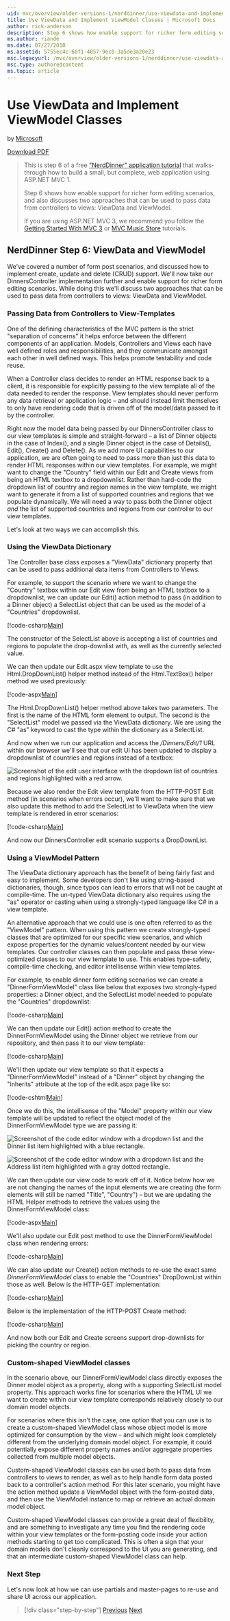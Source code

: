 ```yaml
---
uid: mvc/overview/older-versions-1/nerddinner/use-viewdata-and-implement-viewmodel-classes
title: Use ViewData and Implement ViewModel Classes | Microsoft Docs
author: rick-anderson
description: Step 6 shows how enable support for richer form editing scenarios, and also discusses two approaches that can be used to pass data from controllers to views:...
ms.author: riande
ms.date: 07/27/2010
ms.assetid: 5755ec4c-60f1-4057-9ec0-3a5de3a20e23
msc.legacyurl: /mvc/overview/older-versions-1/nerddinner/use-viewdata-and-implement-viewmodel-classes
msc.type: authoredcontent
ms.topic: article
---
```

# Use ViewData and Implement ViewModel Classes

by [Microsoft](https://github.com/microsoft)

[Download PDF](http://aspnetmvcbook.s3.amazonaws.com/aspnetmvc-nerdinner_v1.pdf)

> This is step 6 of a free ["NerdDinner" application tutorial](introducing-the-nerddinner-tutorial.md) that walks-through how to build a small, but complete, web application using ASP.NET MVC 1.
> 
> Step 6 shows how enable support for richer form editing scenarios, and also discusses two approaches that can be used to pass data from controllers to views: ViewData and ViewModel.
> 
> If you are using ASP.NET MVC 3, we recommend you follow the [Getting Started With MVC 3](../../older-versions/getting-started-with-aspnet-mvc3/cs/intro-to-aspnet-mvc-3.md) or [MVC Music Store](../../older-versions/mvc-music-store/mvc-music-store-part-1.md) tutorials.

## NerdDinner Step 6: ViewData and ViewModel

We've covered a number of form post scenarios, and discussed how to implement create, update and delete (CRUD) support. We'll now take our DinnersController implementation further and enable support for richer form editing scenarios. While doing this we'll discuss two approaches that can be used to pass data from controllers to views: ViewData and ViewModel.

### Passing Data from Controllers to View-Templates

One of the defining characteristics of the MVC pattern is the strict "separation of concerns" it helps enforce between the different components of an application. Models, Controllers and Views each have well defined roles and responsibilities, and they communicate amongst each other in well defined ways. This helps promote testability and code reuse.

When a Controller class decides to render an HTML response back to a client, it is responsible for explicitly passing to the view template all of the data needed to render the response. View templates should never perform any data retrieval or application logic – and should instead limit themselves to only have rendering code that is driven off of the model/data passed to it by the controller.

Right now the model data being passed by our DinnersController class to our view templates is simple and straight-forward – a list of Dinner objects in the case of Index(), and a single Dinner object in the case of Details(), Edit(), Create() and Delete(). As we add more UI capabilities to our application, we are often going to need to pass more than just this data to render HTML responses within our view templates. For example, we might want to change the "Country" field within our Edit and Create views from being an HTML textbox to a dropdownlist. Rather than hard-code the dropdown list of country and region names in the view template, we might want to generate it from a list of supported countries and regions that we populate dynamically. We will need a way to pass both the Dinner object *and* the list of supported countries and regions from our controller to our view templates.

Let's look at two ways we can accomplish this.

### Using the ViewData Dictionary

The Controller base class exposes a "ViewData" dictionary property that can be used to pass additional data items from Controllers to Views.

For example, to support the scenario where we want to change the "Country" textbox within our Edit view from being an HTML textbox to a dropdownlist, we can update our Edit() action method to pass (in addition to a Dinner object) a SelectList object that can be used as the model of a "Countries" dropdownlist.

[!code-csharp[Main](use-viewdata-and-implement-viewmodel-classes/samples/sample1.cs)]

The constructor of the SelectList above is accepting a list of countries and regions to populate the drop-downlist with, as well as the currently selected value.

We can then update our Edit.aspx view template to use the Html.DropDownList() helper method instead of the Html.TextBox() helper method we used previously:

[!code-aspx[Main](use-viewdata-and-implement-viewmodel-classes/samples/sample2.aspx)]

The Html.DropDownList() helper method above takes two parameters. The first is the name of the HTML form element to output. The second is the "SelectList" model we passed via the ViewData dictionary. We are using the C# "as" keyword to cast the type within the dictionary as a SelectList.

And now when we run our application and access the */Dinners/Edit/1* URL within our browser we'll see that our edit UI has been updated to display a dropdownlist of countries and regions instead of a textbox:

![Screenshot of the edit user interface with the dropdown list of countries and regions highlighted with a red arrow.](use-viewdata-and-implement-viewmodel-classes/_static/image1.png)

Because we also render the Edit view template from the HTTP-POST Edit method (in scenarios when errors occur), we'll want to make sure that we also update this method to add the SelectList to ViewData when the view template is rendered in error scenarios:

[!code-csharp[Main](use-viewdata-and-implement-viewmodel-classes/samples/sample3.cs)]

And now our DinnersController edit scenario supports a DropDownList.

### Using a ViewModel Pattern

The ViewData dictionary approach has the benefit of being fairly fast and easy to implement. Some developers don't like using string-based dictionaries, though, since typos can lead to errors that will not be caught at compile-time. The un-typed ViewData dictionary also requires using the "as" operator or casting when using a strongly-typed language like C# in a view template.

An alternative approach that we could use is one often referred to as the "ViewModel" pattern. When using this pattern we create strongly-typed classes that are optimized for our specific view scenarios, and which expose properties for the dynamic values/content needed by our view templates. Our controller classes can then populate and pass these view-optimized classes to our view template to use. This enables type-safety, compile-time checking, and editor intellisense within view templates.

For example, to enable dinner form editing scenarios we can create a "DinnerFormViewModel" class like below that exposes two strongly-typed properties: a Dinner object, and the SelectList model needed to populate the "Countries" dropdownlist:

[!code-csharp[Main](use-viewdata-and-implement-viewmodel-classes/samples/sample4.cs)]

We can then update our Edit() action method to create the DinnerFormViewModel using the Dinner object we retrieve from our repository, and then pass it to our view template:

[!code-csharp[Main](use-viewdata-and-implement-viewmodel-classes/samples/sample5.cs)]

We'll then update our view template so that it expects a "DinnerFormViewModel" instead of a "Dinner" object by changing the "inherits" attribute at the top of the edit.aspx page like so:

[!code-cshtml[Main](use-viewdata-and-implement-viewmodel-classes/samples/sample6.cshtml)]

Once we do this, the intellisense of the "Model" property within our view template will be updated to reflect the object model of the DinnerFormViewModel type we are passing it:

![Screenshot of the code editor window with a dropdown list and the Dinner list item highlighted with a blue rectangle.](use-viewdata-and-implement-viewmodel-classes/_static/image2.png)

![Screenshot of the code editor window with a dropdown list and the Address list item highlighted with a gray dotted rectangle.](use-viewdata-and-implement-viewmodel-classes/_static/image3.png)

We can then update our view code to work off of it. Notice below how we are not changing the names of the input elements we are creating (the form elements will still be named "Title", "Country") – but we are updating the HTML Helper methods to retrieve the values using the DinnerFormViewModel class:

[!code-aspx[Main](use-viewdata-and-implement-viewmodel-classes/samples/sample7.aspx)]

We'll also update our Edit post method to use the DinnerFormViewModel class when rendering errors:

[!code-csharp[Main](use-viewdata-and-implement-viewmodel-classes/samples/sample8.cs)]

We can also update our Create() action methods to re-use the exact same *DinnerFormViewModel* class to enable the "Countries" DropDownList within those as well. Below is the HTTP-GET implementation:

[!code-csharp[Main](use-viewdata-and-implement-viewmodel-classes/samples/sample9.cs)]

Below is the implementation of the HTTP-POST Create method:

[!code-csharp[Main](use-viewdata-and-implement-viewmodel-classes/samples/sample10.cs)]

And now both our Edit and Create screens support drop-downlists for picking the country or region.

### Custom-shaped ViewModel classes

In the scenario above, our DinnerFormViewModel class directly exposes the Dinner model object as a property, along with a supporting SelectList model property. This approach works fine for scenarios where the HTML UI we want to create within our view template corresponds relatively closely to our domain model objects.

For scenarios where this isn't the case, one option that you can use is to create a custom-shaped ViewModel class whose object model is more optimized for consumption by the view – and which might look completely different from the underlying domain model object. For example, it could potentially expose different property names and/or aggregate properties collected from multiple model objects.

Custom-shaped ViewModel classes can be used both to pass data from controllers to views to render, as well as to help handle form data posted back to a controller's action method. For this later scenario, you might have the action method update a ViewModel object with the form-posted data, and then use the ViewModel instance to map or retrieve an actual domain model object.

Custom-shaped ViewModel classes can provide a great deal of flexibility, and are something to investigate any time you find the rendering code within your view templates or the form-posting code inside your action methods starting to get too complicated. This is often a sign that your domain models don't cleanly correspond to the UI you are generating, and that an intermediate custom-shaped ViewModel class can help.

### Next Step

Let's now look at how we can use partials and master-pages to re-use and share UI across our application.

> [!div class="step-by-step"]
> [Previous](provide-crud-create-read-update-delete-data-form-entry-support.md)
> [Next](re-use-ui-using-master-pages-and-partials.md)

